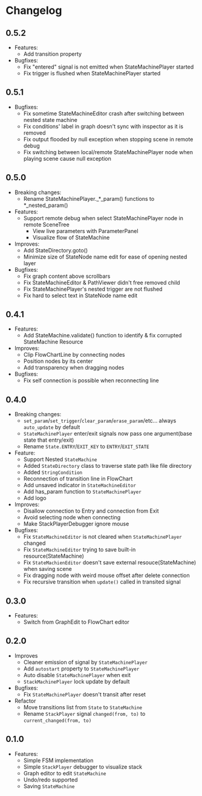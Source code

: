 # Changelog

## 0.5.2

- Features:
  - Add transition property
- Bugfixes:
  - Fix "entered" signal is not emitted when StateMachinePlayer started
  - Fix trigger is flushed when StateMachinePlayer started

## 0.5.1

- Bugfixes:
  - Fix sometime StateMachineEditor crash after switching between nested state machine
  - Fix conditions' label in graph doesn't sync with inspector as it is removed
  - Fix output flooded by null exception when stopping scene in remote debug
  - Fix switching between local/remote StateMachinePlayer node when playing scene cause null exception

## 0.5.0

- Breaking changes:
  - Rename StateMachinePlayer._*_param() functions to *_nested_param()
- Features:
  - Support remote debug when select StateMachinePlayer node in remote SceneTree
    - View live parameters with ParameterPanel
    - Visualize flow of StateMachine
- Improves:
  - Add StateDirectory.goto()
  - Minimize size of StateNode name edit for ease of opening nested layer
- Bugfixes:
  - Fix graph content above scrollbars
  - Fix StateMachineEditor & PathViewer didn't free removed child
  - Fix StateMachinePlayer's nested trigger are not flushed
  - Fix hard to select text in StateNode name edit

## 0.4.1

- Features:
  - Add StateMachine.validate() function to identify & fix corrupted StateMachine Resource
- Improves:
  - Clip FlowChartLine by connecting nodes
  - Position nodes by its center
  - Add transparency when dragging nodes
- Bugfixes:
  - Fix self connection is possible when reconnecting line

## 0.4.0

- Breaking changes:
  - `set_param`/`set_trigger`/`clear_param`/`erase_param`/etc... always `auto_update` by default
  - `StateMachinePlayer` enter/exit signals now pass one argument(base state that entry/exit)
  - Rename `State.ENTRY`/`EXIT_KEY` to `ENTRY`/`EXIT_STATE`
- Feature:
  - Support Nested `StateMachine`
  - Added `StateDirectory` class to traverse state path like file directory
  - Added `StringCondition`
  - Reconnection of transition line in FlowChart
  - Add unsaved indicator in `StateMachineEditor`
  - Add has_param function to `StateMachinePlayer`
  - Add logo
- Improves:
  - Disallow connection to Entry and connection from Exit
  - Avoid selecting node when connecting
  - Make StackPlayerDebugger ignore mouse
- Bugfixes:
  - Fix `StateMachineEditor` is not cleared when `StateMachinePlayer` changed
  - Fix `StateMachineEditor` trying to save built-in resource(StateMachine)
  - Fix `StateMachienEditor` doesn't save external resouce(StateMachine) when saving scene
  - Fix dragging node with weird mouse offset after delete connection
  - Fix recursive transition when `update()` called in transited signal

## 0.3.0

- Features:
  - Switch from GraphEdit to FlowChart editor

## 0.2.0

- Improves
  - Cleaner emission of signal by `StateMachinePlayer`
  - Add `autostart` property to `StateMachinePlayer`
  - Auto disable `StateMachinePlayer` when exit
  - `StackMachinePlayer` lock update by default
- Bugfixes:
  - Fix `StateMachinePlayer` doesn't transit after reset
- Refactor
  - Move transitions list from `State` to `StateMachine`
  - Rename `StackPlayer` signal `changed(from, to)` to `current_changed(from, to)`

## 0.1.0

- Features:
  - Simple FSM implementation
  - Simple `StackPlayer` debugger to visualize stack
  - Graph editor to edit `StateMachine`
  - Undo/redo supported
  - Saving `StateMachine`
